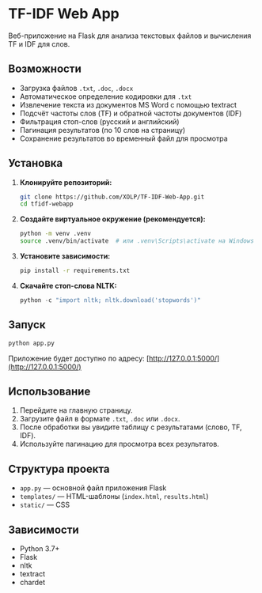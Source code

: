 # TF-IDF Web App

Веб-приложение на Flask для анализа текстовых файлов и вычисления TF и IDF для слов.

## Возможности

- Загрузка файлов `.txt`, `.doc`, `.docx`
- Автоматическое определение кодировки для `.txt`
- Извлечение текста из документов MS Word с помощью textract
- Подсчёт частоты слов (TF) и обратной частоты документов (IDF)
- Фильтрация стоп-слов (русский и английский)
- Пагинация результатов (по 10 слов на страницу)
- Сохранение результатов во временный файл для просмотра

## Установка

1. **Клонируйте репозиторий:**
   ```bash
   git clone https://github.com/XOLP/TF-IDF-Web-App.git
   cd tfidf-webapp
   ```

2. **Создайте виртуальное окружение (рекомендуется):**
   ```bash
   python -m venv .venv
   source .venv/bin/activate  # или .venv\Scripts\activate на Windows
   ```

3. **Установите зависимости:**
   ```bash
   pip install -r requirements.txt
   ```

4. **Скачайте стоп-слова NLTK:**
   ```python
   python -c "import nltk; nltk.download('stopwords')"
   ```

## Запуск

```bash
python app.py
```

Приложение будет доступно по адресу: [http://127.0.0.1:5000/](http://127.0.0.1:5000/)

## Использование

1. Перейдите на главную страницу.
2. Загрузите файл в формате `.txt`, `.doc` или `.docx`.
3. После обработки вы увидите таблицу с результатами (слово, TF, IDF).
4. Используйте пагинацию для просмотра всех результатов.

## Структура проекта

- `app.py` — основной файл приложения Flask
- `templates/` — HTML-шаблоны (`index.html`, `results.html`)
- `static/` — CSS


## Зависимости

- Python 3.7+
- Flask
- nltk
- textract
- chardet


